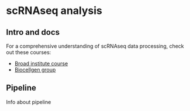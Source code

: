 # scRNAseq analysis

## Intro and docs

For a comprehensive understanding of scRNAseq data processing, check out these courses:

- [Broad institute course](https://broadinstitute.github.io/2020_scWorkshop/)
- [Biocellgen group](https://biocellgen-public.svi.edu.au/mig_2019_scrnaseq-workshop/public/index.html)

## Pipeline

Info about pipeline
